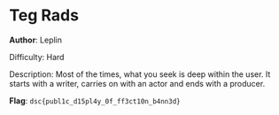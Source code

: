 # Teg Rads

**Author**: Leplin

Difficulty: Hard

Description:
Most of the times, what you seek is deep within the user.
It starts with a writer, carries on with an actor and ends with a producer.

**Flag**: `dsc{publ1c_d15pl4y_0f_ff3ct10n_b4nn3d}`
